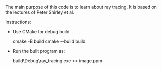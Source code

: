 The main purpose of this code is to learn about ray tracing. It is based on the lectures of Peter Shirley et al.

Instructions:

- Use CMake for debug build

  cmake -B build
  cmake --build build

- Run the built program as:

  build\Debug\ray_tracing.exe >> image.ppm


